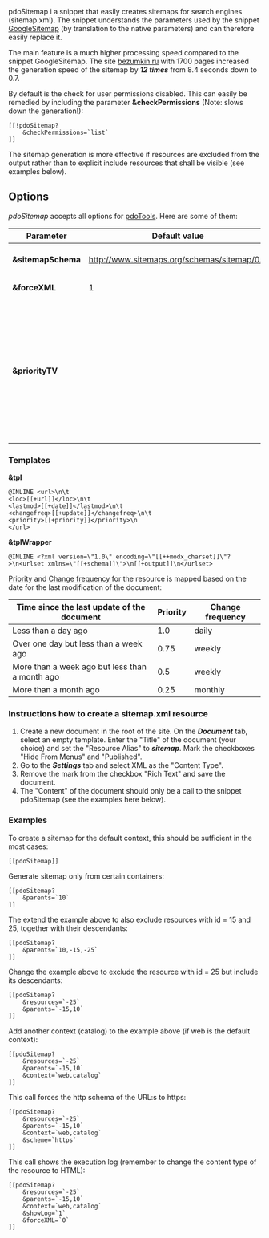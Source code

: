 pdoSitemap i a snippet that easily creates sitemaps for search engines (sitemap.xml). The snippet understands the parameters used by the snippet [GoogleSitemap][1] (by translation to the native parameters) and can therefore easily replace it.

The main feature is a much higher processing speed compared to the snippet GoogleSitemap. The site [bezumkin.ru][2] with 1700 pages increased the generation speed of the sitemap by ***12 times*** from 8.4 seconds down to 0.7.

By default is the check for user permissions disabled. This can easily be remedied by including the parameter **&checkPermissions** (Note: slows down the generation!):
```
[[!pdoSitemap?
	&checkPermissions=`list`
]]
```

The sitemap generation is more effective if resources are excluded from the output rather than to explicit include resources that shall be visible (see examples below).

## Options
*pdoSitemap* accepts all options for [pdoTools][3]. Here are some of them:

Parameter     			| Default value		                							| Description
--------------------|-----------------------------------------------|--------------------------------------------------------------------------------------------------------------
**&sitemapSchema**	| http://www.sitemaps.org/schemas/sitemap/0.9	  | The scheme used for the sitemap.
**&forceXML**		    | 1											                    	  | Force output as XML.
**&priorityTV**		  |  												                      | An optional field that indicates the [priority][4] of the resource. The template variable stated here must also be added to the parameter **&includeTVs**

### Templates

**&tpl**
```
@INLINE <url>\n\t
<loc>[[+url]]</loc>\n\t
<lastmod>[[+date]]</lastmod>\n\t
<changefreq>[[+update]]</changefreq>\n\t
<priority>[[+priority]]</priority>\n
</url>
```

**&tplWrapper**
```
@INLINE <?xml version=\"1.0\" encoding=\"[[++modx_charset]]\"?>\n<urlset xmlns=\"[[+schema]]\">\n[[+output]]\n</urlset>
```

[Priority][4] and [Change frequency][5] for the resource is mapped based on the date for the last modification of the document:

Time since the last update of the document	  	| Priority  | Change frequency
------------------------------------------------|-----------|--------------------
Less than a day ago						              		| 1.0	    	| daily
Over one day but less than a week ago    		    | 0.75		  | weekly
More than a week ago but less than a month ago	| 0.5	    	| weekly
More than a month ago					              		| 0.25		  | monthly

### Instructions how to create a sitemap.xml resource

1. Create a new document in the root of the site. On the ***Document*** tab, select an empty template. Enter the "Title" of the document (your choice) and set the "Resource Alias" to ***sitemap***. Mark the checkboxes "Hide From Menus" and "Published".
2. Go to the ***Settings*** tab and select XML as the "Content Type".
3. Remove the mark from the checkbox "Rich Text" and save the document.
4. The "Content" of the document should only be a call to the snippet pdoSitemap (see the examples here below).

### Examples

To create a sitemap for the default context, this should be sufficient in the most cases:
```
[[pdoSitemap]]
```

Generate sitemap only from certain containers:
```
[[pdoSitemap?
	&parents=`10`
]]
```

The extend the example above to also exclude resources with id = 15 and 25, together with their descendants:
```
[[pdoSitemap?
	&parents=`10,-15,-25`
]]
```

Change the example above to exclude the resource with id = 25 but include its descendants:
```
[[pdoSitemap?
	&resources=`-25`
	&parents=`-15,10`
]]
```

Add another context (catalog) to the example above (if web is the default context):
```
[[pdoSitemap?
	&resources=`-25`
	&parents=`-15,10`
	&context=`web,catalog`
]]
```

This call forces the http schema of the URL:s to https:
```
[[pdoSitemap?
	&resources=`-25`
	&parents=`-15,10`
	&context=`web,catalog`
	&scheme=`https`
]]
```

This call shows the execution log (remember to change the content type of the resource to HTML):
```
[[pdoSitemap?
	&resources=`-25`
	&parents=`-15,10`
	&context=`web,catalog`
	&showLog=`1`
	&forceXML=`0`
]]
```

[1]: http://rtfm.modx.com/extras/revo/googlesitemap
[2]: http://bezumkin.ru/sitemap.xml
[3]: /en/components/01_pdoTools/04_General_settings.md
[4]: http://www.sitemaps.org/protocol.html#prioritydef
[5]: http://www.sitemaps.org/protocol.html#changefreqdef
